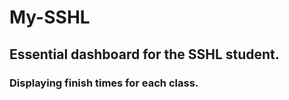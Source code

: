 # My-SSHL

## Essential dashboard for the SSHL student.

### Displaying finish times for each class.
